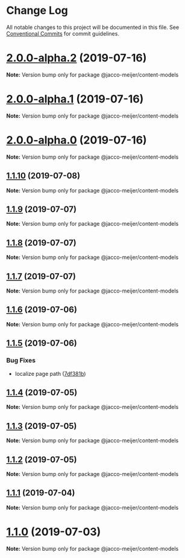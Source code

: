 # Change Log

All notable changes to this project will be documented in this file.
See [Conventional Commits](https://conventionalcommits.org) for commit guidelines.

# [2.0.0-alpha.2](https://github.com/jaccomeijer/wheelroom/compare/@jacco-meijer/content-models@2.0.0-alpha.1...@jacco-meijer/content-models@2.0.0-alpha.2) (2019-07-16)

**Note:** Version bump only for package @jacco-meijer/content-models





# [2.0.0-alpha.1](https://github.com/jaccomeijer/wheelroom/compare/@jacco-meijer/content-models@2.0.0-alpha.0...@jacco-meijer/content-models@2.0.0-alpha.1) (2019-07-16)

**Note:** Version bump only for package @jacco-meijer/content-models





# [2.0.0-alpha.0](https://github.com/jaccomeijer/wheelroom/compare/@jacco-meijer/content-models@1.1.10...@jacco-meijer/content-models@2.0.0-alpha.0) (2019-07-16)

**Note:** Version bump only for package @jacco-meijer/content-models





## [1.1.10](https://github.com/jaccomeijer/wheelroom/compare/@jacco-meijer/content-models@1.1.9...@jacco-meijer/content-models@1.1.10) (2019-07-08)

**Note:** Version bump only for package @jacco-meijer/content-models





## [1.1.9](https://github.com/jaccomeijer/wheelroom/compare/@jacco-meijer/content-models@1.1.8...@jacco-meijer/content-models@1.1.9) (2019-07-07)

**Note:** Version bump only for package @jacco-meijer/content-models





## [1.1.8](https://github.com/jaccomeijer/wheelroom/compare/@jacco-meijer/content-models@1.1.7...@jacco-meijer/content-models@1.1.8) (2019-07-07)

**Note:** Version bump only for package @jacco-meijer/content-models





## [1.1.7](https://github.com/jaccomeijer/wheelroom/compare/@jacco-meijer/content-models@1.1.6...@jacco-meijer/content-models@1.1.7) (2019-07-07)

**Note:** Version bump only for package @jacco-meijer/content-models





## [1.1.6](https://github.com/jaccomeijer/wheelroom/compare/@jacco-meijer/content-models@1.1.5...@jacco-meijer/content-models@1.1.6) (2019-07-06)

**Note:** Version bump only for package @jacco-meijer/content-models





## [1.1.5](https://github.com/jaccomeijer/wheelroom/compare/@jacco-meijer/content-models@1.1.4...@jacco-meijer/content-models@1.1.5) (2019-07-06)


### Bug Fixes

* localize page path ([7df381b](https://github.com/jaccomeijer/wheelroom/commit/7df381b))





## [1.1.4](https://github.com/jaccomeijer/wheelroom/compare/@jacco-meijer/content-models@1.1.3...@jacco-meijer/content-models@1.1.4) (2019-07-05)

**Note:** Version bump only for package @jacco-meijer/content-models





## [1.1.3](https://github.com/jaccomeijer/wheelroom/compare/@jacco-meijer/content-models@1.1.2...@jacco-meijer/content-models@1.1.3) (2019-07-05)

**Note:** Version bump only for package @jacco-meijer/content-models





## [1.1.2](https://github.com/jaccomeijer/wheelroom/compare/@jacco-meijer/content-models@1.1.1...@jacco-meijer/content-models@1.1.2) (2019-07-05)

**Note:** Version bump only for package @jacco-meijer/content-models





## [1.1.1](https://github.com/jaccomeijer/wheelroom/compare/@jacco-meijer/content-models@1.1.0...@jacco-meijer/content-models@1.1.1) (2019-07-04)

**Note:** Version bump only for package @jacco-meijer/content-models





# [1.1.0](https://github.com/jaccomeijer/wheelroom/compare/@jacco-meijer/content-models@1.0.46...@jacco-meijer/content-models@1.1.0) (2019-07-03)

**Note:** Version bump only for package @jacco-meijer/content-models

